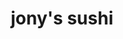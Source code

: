 ---
layout: place
title: "jony's sushi"
permalink: /ohio/columbus/jony-s-sushi.html
stateAbbr: OH
stateName: Ohio
cityName: Columbus
seo:
  name: "jony's sushi"
  type: Restaurant
  links: http://www.jonyssushi.com/
description: "jony's sushi serves delicious sushi in Columbus, Ohio. Try fresh Japanese dishes for a great dining experience. Available for takeout, delivery, lunch, and dinner."
place_id: ChIJ333LX0yJOIgRlnRAQu2EURo
photos:
  - name: >-
      places/ChIJ333LX0yJOIgRlnRAQu2EURo/photos/AeeoHcIxworUcmnlloXnN1detJKeuiYbQUWkX2bt9sEf2uC5VpyYz2x7r9FcRbpvRPqD35FSbIDURnVTtBPtSDRxm3eo7MmJYdyY_gr3-GCRHllkwMLw2fQfy7hzeZg3XqS2zVETN8mGnpV4DDtoMmizDoudL5Hki3Ul3X0GkqZLqEMf1eyqcW37gREC8SC0nUfjSwUFwHLLWXBQTcPM8SNUJkjO459aP_P_kBKzP-Zvwn3GcnKjaGTfMpeSNeCqjWkrT97awfZf8CN1l-ljGx6bpnPs1IIA_A2H1AV8JENdyanPNMaufr3vbN7bE7QtqvFUFzsYY6spJxpn9AtEoJW9hNtaINJwJUJ8DC0-ohvpkqsJif7xSDU523J5joFvT5KwdBuO5cKwMn95p9UKXRSaoo-VbNd5ki-bJ5N_ZYTbMb93NTk
    widthPx: 4032
    heightPx: 2268
    authorAttributions:
      - displayName: Kevin Heiberger
        uri: https://maps.google.com/maps/contrib/101989224762202742652
        photoUri: >-
          https://lh3.googleusercontent.com/a-/ALV-UjVoT8HDRExZMAYxo0RA_bM7lR8qFAeoT_xogEeHQUIHik0ywx20Eg=s100-p-k-no-mo
    flagContentUri: >-
      https://www.google.com/local/imagery/report/?cb_client=maps_api_places.places_api&image_key=!1e10!2sCIHM0ogKEICAgIDMoOvE3AE&hl=en-US
    googleMapsUri: >-
      https://www.google.com/maps/place//data=!3m4!1e2!3m2!1sCIHM0ogKEICAgIDMoOvE3AE!2e10!4m2!3m1!1s0x8838894c5fcb7ddf:0x1a5184ed42407496
  - name: >-
      places/ChIJ333LX0yJOIgRlnRAQu2EURo/photos/AeeoHcJ4kUMqQScwn2pzaYaiogt5au5t51qheNgSRGmPEIgZ2bWMI92CiUVjJl3FeOmJ1vlg298GEJ9zfYbLSSipJ3wS6S8zddvTqaKirmbhtDo53mCdVL1L-9enNKw_qihWZRZ_UpvAOJ6JqENqtGbBmqzYMKq2MbM5NEc8En2uD1rTfwfmZZVIbv4CuyMb1KFKJXpz0RgXmxPg8POzzwp1q00qipbCi_kz7dWlPYeGIaaq4ZDQ1k2YhpizOoS2iluYJ2BKow3Q58y5l-gWGBydPquC7AbRXkRsu-Tv9LoZoWakfw
    widthPx: 4032
    heightPx: 3024
    authorAttributions:
      - displayName: jony's sushi
        uri: https://maps.google.com/maps/contrib/102702502174212444541
        photoUri: >-
          https://lh3.googleusercontent.com/a-/ALV-UjVOBN4S6357XWdgWlleiHehp8I1DzTBEPHlM275mj0baud5Ok4=s100-p-k-no-mo
    flagContentUri: >-
      https://www.google.com/local/imagery/report/?cb_client=maps_api_places.places_api&image_key=!1e10!2sAF1QipOVLbwUe2FkifpfrbAk3LTV7P_AxMAf3QeTmgWj&hl=en-US
    googleMapsUri: >-
      https://www.google.com/maps/place//data=!3m4!1e2!3m2!1sAF1QipOVLbwUe2FkifpfrbAk3LTV7P_AxMAf3QeTmgWj!2e10!4m2!3m1!1s0x8838894c5fcb7ddf:0x1a5184ed42407496
  - name: >-
      places/ChIJ333LX0yJOIgRlnRAQu2EURo/photos/AeeoHcJhXoW4hbbTD0TlDyBny88Q4uRjdgZS1RjL78CfuU4sVGQye5rNoSmh6Mg4a9CKUN4HkUmVRGPBTNUYOW5tyBiOtTMStdRk7xZsqiXVx2z6E0L0gJGzHCOT-Y8bS0z8kigxEeDG-5onSE7dI6s3LaUf9UuJ3klhFc96AR2813FldduzJaCXrqDA6DqU5dVB-sARmx62F0cHuA6Y_9gUIHdyrfrReP1DAhkvVr8XU44-tWA8kumn2Jglfsc5JVI_TCdVLxJSgWesxNw79IcfXaytTKTdGXzjxodlwKVAz9C0iA
    widthPx: 4800
    heightPx: 3200
    authorAttributions:
      - displayName: jony's sushi
        uri: https://maps.google.com/maps/contrib/102702502174212444541
        photoUri: >-
          https://lh3.googleusercontent.com/a-/ALV-UjVOBN4S6357XWdgWlleiHehp8I1DzTBEPHlM275mj0baud5Ok4=s100-p-k-no-mo
    flagContentUri: >-
      https://www.google.com/local/imagery/report/?cb_client=maps_api_places.places_api&image_key=!1e10!2sAF1QipOw3UvUGwJbOH9WhRQwfVKBgrz-Q1wsWMVIVFEM&hl=en-US
    googleMapsUri: >-
      https://www.google.com/maps/place//data=!3m4!1e2!3m2!1sAF1QipOw3UvUGwJbOH9WhRQwfVKBgrz-Q1wsWMVIVFEM!2e10!4m2!3m1!1s0x8838894c5fcb7ddf:0x1a5184ed42407496
  - name: >-
      places/ChIJ333LX0yJOIgRlnRAQu2EURo/photos/AeeoHcJT2rsBzhdQ07jb6Q1rUrTY0L7k35QpD3hRSdJLHDFtv8vVEymv1J4joQYdTtq9evAs5kDs2AoIvSku0vd8rzI9pmBJ2vNVdtLYOmopbSg1_qaL93Lw4bfFNdsHw-1MnjwpCGrwgdUi1tdmOKcXQQWS17aF6vDEtVJaeVkomyQZm1IpZa85Y7NIzQDJpss-j6yGM9CtORSsZQQgUhG2h4iCbRl3UGWAgxytHqsJLuohgRd0D_Z8FothtPwKQ3-A_s07TxALb5wPo7ALJMKdUfewbl8Y38RsnjlTih-u7V2w3A
    widthPx: 2048
    heightPx: 1365
    authorAttributions:
      - displayName: jony's sushi
        uri: https://maps.google.com/maps/contrib/102702502174212444541
        photoUri: >-
          https://lh3.googleusercontent.com/a-/ALV-UjVOBN4S6357XWdgWlleiHehp8I1DzTBEPHlM275mj0baud5Ok4=s100-p-k-no-mo
    flagContentUri: >-
      https://www.google.com/local/imagery/report/?cb_client=maps_api_places.places_api&image_key=!1e10!2sAF1QipNLGnyNEmMahJygnVmWolUZZeH2PmItxRospNll&hl=en-US
    googleMapsUri: >-
      https://www.google.com/maps/place//data=!3m4!1e2!3m2!1sAF1QipNLGnyNEmMahJygnVmWolUZZeH2PmItxRospNll!2e10!4m2!3m1!1s0x8838894c5fcb7ddf:0x1a5184ed42407496
  - name: >-
      places/ChIJ333LX0yJOIgRlnRAQu2EURo/photos/AeeoHcJuthCoXMePBR4kTCJzPSex5zt3x2XOQ0-sAupa5d01a7mxG5gcTGe9ud6X2cjf7mLkToZMtIa8FX709zt0F401-MJUCXFjY0jQ1I1ALn5hqpewUunisqQGJI8g63lAFcOV0L62LeV-MvaGkifyu0M5nZVu8EWdA6U8UNC61XI1UxGnGzQ3ZxslMuNQo0CvTkM-QDAnOgkf40aBR7bTvKVoLXABdZec5AhqlbCD2vl8P3TOM4azm02IH-A0kOnIZQyN9Pi7Qa4Q4ZhTlEN30BCY3SG0-Jp7rRDrixiKj3JsQA
    widthPx: 2048
    heightPx: 1365
    authorAttributions:
      - displayName: jony's sushi
        uri: https://maps.google.com/maps/contrib/102702502174212444541
        photoUri: >-
          https://lh3.googleusercontent.com/a-/ALV-UjVOBN4S6357XWdgWlleiHehp8I1DzTBEPHlM275mj0baud5Ok4=s100-p-k-no-mo
    flagContentUri: >-
      https://www.google.com/local/imagery/report/?cb_client=maps_api_places.places_api&image_key=!1e10!2sAF1QipOSeAyfCPBuAW-2T0SXNhPvIk760ZkLKpA57oWY&hl=en-US
    googleMapsUri: >-
      https://www.google.com/maps/place//data=!3m4!1e2!3m2!1sAF1QipOSeAyfCPBuAW-2T0SXNhPvIk760ZkLKpA57oWY!2e10!4m2!3m1!1s0x8838894c5fcb7ddf:0x1a5184ed42407496
  - name: >-
      places/ChIJ333LX0yJOIgRlnRAQu2EURo/photos/AeeoHcIzKa0skJuwtCVM1ey4HVarSUVFCkV8jpSf_gXm9Ca_dO0fo3AzM9JP95-UhnWs2ilMSS6U_XdisOD4zM-m0Fga_i39WS7rfXTFYAv4KUWViAjRlpPo9teoITyFn_5bzXyyX-jAlpqv30t4fCmT4vAsT5fdd_b2EIrm4dGgkmtt5mRXBlGt4OODiKtMOAw-jo6fNikxvETdD_7T2VKGHU5OKj652HVAYk6Z27SEo0ktgxkhNoClwxm0mLb9Txet0QMdKubJWDQA7aBVjG-habzSpKmP0Fu4onjxg3cPQXZt-Q
    widthPx: 2048
    heightPx: 1365
    authorAttributions:
      - displayName: jony's sushi
        uri: https://maps.google.com/maps/contrib/102702502174212444541
        photoUri: >-
          https://lh3.googleusercontent.com/a-/ALV-UjVOBN4S6357XWdgWlleiHehp8I1DzTBEPHlM275mj0baud5Ok4=s100-p-k-no-mo
    flagContentUri: >-
      https://www.google.com/local/imagery/report/?cb_client=maps_api_places.places_api&image_key=!1e10!2sAF1QipMJjpo03a4IhMtnmWXmlb8CLSTFRRIE8d_bsl_I&hl=en-US
    googleMapsUri: >-
      https://www.google.com/maps/place//data=!3m4!1e2!3m2!1sAF1QipMJjpo03a4IhMtnmWXmlb8CLSTFRRIE8d_bsl_I!2e10!4m2!3m1!1s0x8838894c5fcb7ddf:0x1a5184ed42407496
  - name: >-
      places/ChIJ333LX0yJOIgRlnRAQu2EURo/photos/AeeoHcIhyhQKk09MNPeQZ2reuMH4ccfgvVDWLU85dfdm3zYFO9pZExYPItlszvS1urRQsXdDLPyb0U8wChRMC-8Hgo-7I8nvy99-7O2mrPbGY5o9FgiRMDtvv4Y5pzQUic9axQH1mkvxUK8TfyATd916487ItCGH_yUYruacmQn23Fs4b2HaroAqlNEyqXtfH_bnBPRpyEgskb2GBgvYahY0OiGD-o-osI-Glk45UHcIIe1jwjGNnuY4-4PNAnimBkEMyjxAT0e4gRbxGJsixF-AL93XNIrtJe7IKr127cgumwH4Pw
    widthPx: 2048
    heightPx: 1365
    authorAttributions:
      - displayName: jony's sushi
        uri: https://maps.google.com/maps/contrib/102702502174212444541
        photoUri: >-
          https://lh3.googleusercontent.com/a-/ALV-UjVOBN4S6357XWdgWlleiHehp8I1DzTBEPHlM275mj0baud5Ok4=s100-p-k-no-mo
    flagContentUri: >-
      https://www.google.com/local/imagery/report/?cb_client=maps_api_places.places_api&image_key=!1e10!2sAF1QipM7MjP_5NOuBGDLUgdGhB1c5DDyILn1l_v9NGxM&hl=en-US
    googleMapsUri: >-
      https://www.google.com/maps/place//data=!3m4!1e2!3m2!1sAF1QipM7MjP_5NOuBGDLUgdGhB1c5DDyILn1l_v9NGxM!2e10!4m2!3m1!1s0x8838894c5fcb7ddf:0x1a5184ed42407496
  - name: >-
      places/ChIJ333LX0yJOIgRlnRAQu2EURo/photos/AeeoHcLa2Ia0sL_urX_xhXMTXFrnorNcaExsshv0OiYbF1VvlAyQkmrK0_AeK1PmETpaOaN9izSGZug1wYTXbvZvh597gU-ksDhYWIQ8OxvWNDxs50OpQVMRenVnBhchHqbKFpfcLDKfDFR8UuxlQkKt0P2NTl-V2Dz8Gfh3g6tT0KTxPQuvkQvSXxjfG9HyFBtURg86fYqnjKl4t9zd0I4fXOgj-7DBnkpioi_f5uBvmHXY21DiXCPOV8TsA-ln0yucvyCS0_bqhXSC8sec8y-XSR-6_-23lBeRWEYoeaGk4pzXRg
    widthPx: 2048
    heightPx: 1365
    authorAttributions:
      - displayName: jony's sushi
        uri: https://maps.google.com/maps/contrib/102702502174212444541
        photoUri: >-
          https://lh3.googleusercontent.com/a-/ALV-UjVOBN4S6357XWdgWlleiHehp8I1DzTBEPHlM275mj0baud5Ok4=s100-p-k-no-mo
    flagContentUri: >-
      https://www.google.com/local/imagery/report/?cb_client=maps_api_places.places_api&image_key=!1e10!2sAF1QipPlaG0Z-MMnlaOkJiy6V_pez7g2UX9-fH-CZ0wz&hl=en-US
    googleMapsUri: >-
      https://www.google.com/maps/place//data=!3m4!1e2!3m2!1sAF1QipPlaG0Z-MMnlaOkJiy6V_pez7g2UX9-fH-CZ0wz!2e10!4m2!3m1!1s0x8838894c5fcb7ddf:0x1a5184ed42407496
  - name: >-
      places/ChIJ333LX0yJOIgRlnRAQu2EURo/photos/AeeoHcK1y6JAhfi3fdnoQe86v9zKPrCpyaif0evD_vHAfp5NDMi_zkcWvWkpmk1bXic1lgpHSocFruLjfCULeDKXKauRCbWtrBCLEAcYXByveaDa2kb-h8rplprV6VS-oMMzGCXsNHrOMj6O9FpSn7emDje4OrfBvQpltT2LbfFKCiQ26L5WgY2_IwX4soEtYG3uPSEATh2KDNw36ThP_PieANP_cl_9b3XR9hxbSV4H_b3TpTXhP0tlxBReHZVNhvHxdyJK3ISszhjI6faaZVuTAGLEjkOjr_LPIzdWtFdR6ji4TQ
    widthPx: 2048
    heightPx: 1365
    authorAttributions:
      - displayName: jony's sushi
        uri: https://maps.google.com/maps/contrib/102702502174212444541
        photoUri: >-
          https://lh3.googleusercontent.com/a-/ALV-UjVOBN4S6357XWdgWlleiHehp8I1DzTBEPHlM275mj0baud5Ok4=s100-p-k-no-mo
    flagContentUri: >-
      https://www.google.com/local/imagery/report/?cb_client=maps_api_places.places_api&image_key=!1e10!2sAF1QipPcIhsgL9CU9v-kpK4HdoWPZMeRtb-cRTYsyxwL&hl=en-US
    googleMapsUri: >-
      https://www.google.com/maps/place//data=!3m4!1e2!3m2!1sAF1QipPcIhsgL9CU9v-kpK4HdoWPZMeRtb-cRTYsyxwL!2e10!4m2!3m1!1s0x8838894c5fcb7ddf:0x1a5184ed42407496
  - name: >-
      places/ChIJ333LX0yJOIgRlnRAQu2EURo/photos/AeeoHcKNIFs5FgkAsSbCCBkl0dWYzkWLPQq-4-20tBcBlYlggbqJkFkpd9IPT-deRYBidcKqASaNoi3TGRMe78tt1ftmlt1T9HRP8D7JZszQG-3FV1DpWWHgIDAWkPUTi5W1NxtyjRzmFa6jVprOCx7AEmJAYvZ_Xko-r0SI4tRc5OmvFX_pqgfVAL6JXIVjyQbjGcCu6CsuozKbjV9I_0kr8eLCA3MoTO8aXWXNYD95psmZsc8TE8Hv-WrpUNFLMYZYSNtiDy0Fthb6vwqidTwyPy1TE16_pyG1rAKhkIpCulf8Kg7eY2WawETZmLcECn6D2oKw4zvdfavuivOuRwvDJ-XosGCaN-t8OCZM0W-GsUfDsbpSBSp8mMUJ-AaedIiRk__6ZIFi7vxbI7z97Kfaw8efxJo6OCFM_0s_4jAbdYlabvUt
    widthPx: 3000
    heightPx: 4000
    authorAttributions:
      - displayName: Joshua W
        uri: https://maps.google.com/maps/contrib/115116144085330260810
        photoUri: >-
          https://lh3.googleusercontent.com/a-/ALV-UjXJk6MtLdkurBc9-BrUzPUUU_7DoMyfquyaoa2B5nwYzDA0bGI5=s100-p-k-no-mo
    flagContentUri: >-
      https://www.google.com/local/imagery/report/?cb_client=maps_api_places.places_api&image_key=!1e10!2sCIHM0ogKEICAgIDWyuv3-QE&hl=en-US
    googleMapsUri: >-
      https://www.google.com/maps/place//data=!3m4!1e2!3m2!1sCIHM0ogKEICAgIDWyuv3-QE!2e10!4m2!3m1!1s0x8838894c5fcb7ddf:0x1a5184ed42407496
address: 195 Thurman Ave, Columbus, OH 43206, USA
street: 195 Thurman Ave
city: Columbus
state: OH
zip: '43206'
country: USA
neighborhood: South Columbus
latitude: '39.939410'
longitude: '-82.990802'
accessibility_options:
  wheelchairAccessibleParking: true
  wheelchairAccessibleEntrance: true
  wheelchairAccessibleRestroom: true
  wheelchairAccessibleSeating: true
business_status: OPERATIONAL
name: jony's sushi
google_maps_links:
  directionsUri: >-
    https://www.google.com/maps/dir//''/data=!4m7!4m6!1m1!4e2!1m2!1m1!1s0x8838894c5fcb7ddf:0x1a5184ed42407496!3e0
  placeUri: https://maps.google.com/?cid=1896443072653325462
  writeAReviewUri: >-
    https://www.google.com/maps/place//data=!4m3!3m2!1s0x8838894c5fcb7ddf:0x1a5184ed42407496!12e1
  reviewsUri: >-
    https://www.google.com/maps/place//data=!4m4!3m3!1s0x8838894c5fcb7ddf:0x1a5184ed42407496!9m1!1b1
  photosUri: >-
    https://www.google.com/maps/place//data=!4m3!3m2!1s0x8838894c5fcb7ddf:0x1a5184ed42407496!10e5
primary_type: Japanese Restaurant
opening_hours:
  regular: null
  current: null
secondary_opening_hours:
  regular:
    weekdayDescriptions: null
    type: null
  current:
    weekdayDescriptions: null
    type: null
phone: (614) 826-0491
price_level: PRICE_LEVEL_MODERATE
price_range: null
rating: '4.1'
rating_count: 0
website: http://www.jonyssushi.com/
reviews:
  - name: >-
      places/ChIJ333LX0yJOIgRlnRAQu2EURo/reviews/ChdDSUhNMG9nS0VJQ0FnSURiZ3R1RjlBRRAB
    relativePublishTimeDescription: 2 weeks ago
    rating: 5
    text:
      text: >-
        Jony's can be confusing to find because it's in the same building as the
        South Village Grille, but this is definitely a plus. Not only was the
        sushi amazing, but I was able to get the giant meatball as an appetizer
        and it was sp good. The atmosphere is cozy and the drink selection is
        good. If you have a friend who isn't a fan of sushi, bring them here and
        they can order from the South Village Grille menu. It's a win-win.
      languageCode: en
    originalText:
      text: >-
        Jony's can be confusing to find because it's in the same building as the
        South Village Grille, but this is definitely a plus. Not only was the
        sushi amazing, but I was able to get the giant meatball as an appetizer
        and it was sp good. The atmosphere is cozy and the drink selection is
        good. If you have a friend who isn't a fan of sushi, bring them here and
        they can order from the South Village Grille menu. It's a win-win.
      languageCode: en
    authorAttribution:
      displayName: David
      uri: https://www.google.com/maps/contrib/114915287461136537264/reviews
      photoUri: >-
        https://lh3.googleusercontent.com/a-/ALV-UjVoppJPPh9P3rT4hdF3F37uWFSZ5xgpxgNh0QAl4qxkzNFDuOTEwQ=s128-c0x00000000-cc-rp-mo-ba4
    publishTime: '2025-03-24T11:58:03.309646Z'
    flagContentUri: >-
      https://www.google.com/local/review/rap/report?postId=ChdDSUhNMG9nS0VJQ0FnSURiZ3R1RjlBRRAB&d=17924085&t=1
    googleMapsUri: >-
      https://www.google.com/maps/reviews/data=!4m6!14m5!1m4!2m3!1sChdDSUhNMG9nS0VJQ0FnSURiZ3R1RjlBRRAB!2m1!1s0x8838894c5fcb7ddf:0x1a5184ed42407496
  - name: >-
      places/ChIJ333LX0yJOIgRlnRAQu2EURo/reviews/ChZDSUhNMG9nS0VJQ0FnSURXeXV2VlJREAE
    relativePublishTimeDescription: 3 years ago
    rating: 5
    text:
      text: >-
        We sat in the other side, the bar side, and ate sushi. The sushi was
        great tasting and definitely recommend people hit this place. It has
        much better hours than most places in Columbus.
      languageCode: en
    originalText:
      text: >-
        We sat in the other side, the bar side, and ate sushi. The sushi was
        great tasting and definitely recommend people hit this place. It has
        much better hours than most places in Columbus.
      languageCode: en
    authorAttribution:
      displayName: Joshua W
      uri: https://www.google.com/maps/contrib/115116144085330260810/reviews
      photoUri: >-
        https://lh3.googleusercontent.com/a-/ALV-UjXJk6MtLdkurBc9-BrUzPUUU_7DoMyfquyaoa2B5nwYzDA0bGI5=s128-c0x00000000-cc-rp-mo-ba5
    publishTime: '2022-03-20T22:41:43.975873Z'
    flagContentUri: >-
      https://www.google.com/local/review/rap/report?postId=ChZDSUhNMG9nS0VJQ0FnSURXeXV2VlJREAE&d=17924085&t=1
    googleMapsUri: >-
      https://www.google.com/maps/reviews/data=!4m6!14m5!1m4!2m3!1sChZDSUhNMG9nS0VJQ0FnSURXeXV2VlJREAE!2m1!1s0x8838894c5fcb7ddf:0x1a5184ed42407496
  - name: >-
      places/ChIJ333LX0yJOIgRlnRAQu2EURo/reviews/ChZDSUhNMG9nS0VJQ0FnSUM2NTVQV1p3EAE
    relativePublishTimeDescription: 3 years ago
    rating: 5
    text:
      text: >-
        Excellent sushi!  Love the heat and the house pickled ginger. Very fresh
        fish, excellent selection, ready when promised, hot for pickup!  Can’t
        wait to try them when their dining room is open!
      languageCode: en
    originalText:
      text: >-
        Excellent sushi!  Love the heat and the house pickled ginger. Very fresh
        fish, excellent selection, ready when promised, hot for pickup!  Can’t
        wait to try them when their dining room is open!
      languageCode: en
    authorAttribution:
      displayName: Rose
      uri: https://www.google.com/maps/contrib/108841365849957070355/reviews
      photoUri: >-
        https://lh3.googleusercontent.com/a/ACg8ocKEhC3mUP7D6k2EWjcpv-gxU5wNhl06xXEIHs1KUId-5Lzv6w=s128-c0x00000000-cc-rp-mo-ba4
    publishTime: '2021-09-14T23:56:13.184987Z'
    flagContentUri: >-
      https://www.google.com/local/review/rap/report?postId=ChZDSUhNMG9nS0VJQ0FnSUM2NTVQV1p3EAE&d=17924085&t=1
    googleMapsUri: >-
      https://www.google.com/maps/reviews/data=!4m6!14m5!1m4!2m3!1sChZDSUhNMG9nS0VJQ0FnSUM2NTVQV1p3EAE!2m1!1s0x8838894c5fcb7ddf:0x1a5184ed42407496
  - name: >-
      places/ChIJ333LX0yJOIgRlnRAQu2EURo/reviews/ChZDSUhNMG9nS0VJQ0FnSUNNa19IdFlREAE
    relativePublishTimeDescription: 5 years ago
    rating: 5
    text:
      text: >-
        Was very delicious!!! Can’t wait to try other menu items. You can
        actually eat the sushi next door at restaurant next door which is really
        awesome.
      languageCode: en
    originalText:
      text: >-
        Was very delicious!!! Can’t wait to try other menu items. You can
        actually eat the sushi next door at restaurant next door which is really
        awesome.
      languageCode: en
    authorAttribution:
      displayName: Trinity Armster
      uri: https://www.google.com/maps/contrib/103174310564715279559/reviews
      photoUri: >-
        https://lh3.googleusercontent.com/a-/ALV-UjUxnd02Kcyy6Ofk2LBj0wb8KEFpzn9XOAy29B52GxQn7s_yV4-Tbw=s128-c0x00000000-cc-rp-mo
    publishTime: '2019-12-05T06:54:05.237930Z'
    flagContentUri: >-
      https://www.google.com/local/review/rap/report?postId=ChZDSUhNMG9nS0VJQ0FnSUNNa19IdFlREAE&d=17924085&t=1
    googleMapsUri: >-
      https://www.google.com/maps/reviews/data=!4m6!14m5!1m4!2m3!1sChZDSUhNMG9nS0VJQ0FnSUNNa19IdFlREAE!2m1!1s0x8838894c5fcb7ddf:0x1a5184ed42407496
  - name: >-
      places/ChIJ333LX0yJOIgRlnRAQu2EURo/reviews/ChdDSUhNMG9nS0VJQ0FnSUMwdVlENmdRRRAB
    relativePublishTimeDescription: 5 years ago
    rating: 5
    text:
      text: >-
        Wow! 6stars for this place!


        I got Mother of dragon roll and poke bowl. The bowl was sooo good! The
        tuna is super fresh! This poke bowl is different than any other places
        that I have been, no spicy mayo or creamy sauce! I don't know what it is
        probably some sesame oil mixed with something but it was soooo good!
        Different but best!


        Mother of dragon roll was good too (sorry for too many good things!)
        first bite was okay until the spicy taste came and it turned good-best!


        Best place! Recommend!

        But for now only take out, you cannot eat their, just yet. Must try!
        (The mother of dragon roll, i forgot to take a picture, too good to stop
        )
      languageCode: en
    originalText:
      text: >-
        Wow! 6stars for this place!


        I got Mother of dragon roll and poke bowl. The bowl was sooo good! The
        tuna is super fresh! This poke bowl is different than any other places
        that I have been, no spicy mayo or creamy sauce! I don't know what it is
        probably some sesame oil mixed with something but it was soooo good!
        Different but best!


        Mother of dragon roll was good too (sorry for too many good things!)
        first bite was okay until the spicy taste came and it turned good-best!


        Best place! Recommend!

        But for now only take out, you cannot eat their, just yet. Must try!
        (The mother of dragon roll, i forgot to take a picture, too good to stop
        )
      languageCode: en
    authorAttribution:
      displayName: Navapat K
      uri: https://www.google.com/maps/contrib/114294285387434222332/reviews
      photoUri: >-
        https://lh3.googleusercontent.com/a-/ALV-UjXqbDXrki25oxULzSN9vRWsjYDRHvLnqpotVyNGJO8wWfCj3aW8=s128-c0x00000000-cc-rp-mo-ba5
    publishTime: '2019-10-03T00:18:18.391505Z'
    flagContentUri: >-
      https://www.google.com/local/review/rap/report?postId=ChdDSUhNMG9nS0VJQ0FnSUMwdVlENmdRRRAB&d=17924085&t=1
    googleMapsUri: >-
      https://www.google.com/maps/reviews/data=!4m6!14m5!1m4!2m3!1sChdDSUhNMG9nS0VJQ0FnSUMwdVlENmdRRRAB!2m1!1s0x8838894c5fcb7ddf:0x1a5184ed42407496
parking_options: null
payment_options:
  acceptsCreditCards: true
  acceptsDebitCards: true
  acceptsCashOnly: false
allow_dogs: null
curbside_pickup: false
delivery: true
dine_in: true
good_for_children: true
good_for_groups: null
good_for_sports: false
live_music: false
menu_for_children: false
outdoor_seating: false
reservable: false
restroom: true
serves_beer: true
serves_breakfast: null
serves_brunch: false
serves_cocktails: true
serves_coffee: null
serves_dinner: true
serves_dessert: true
serves_lunch: true
serves_vegetarian_food: null
serves_wine: true
takeout: true
update_category: essentials
summary: null

---